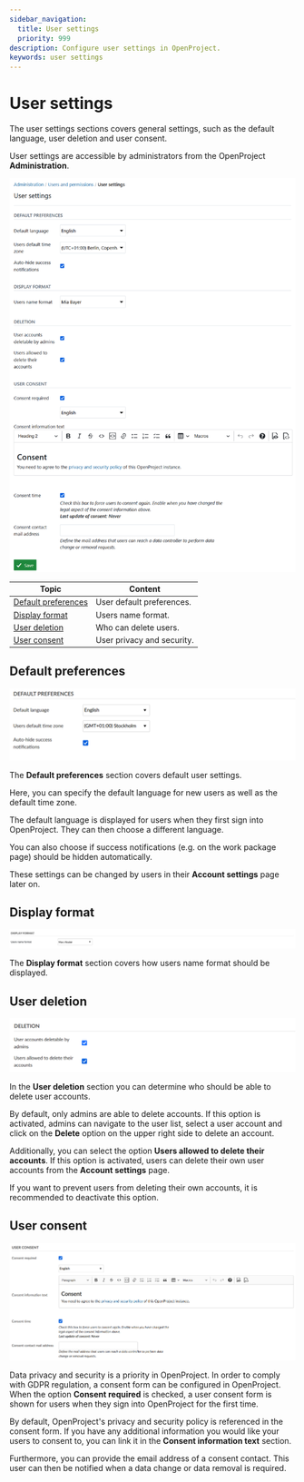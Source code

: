 ```yaml
---
sidebar_navigation:
  title: User settings
  priority: 999
description: Configure user settings in OpenProject.
keywords: user settings
---
```


# User settings

The user settings sections covers general settings, such as the default language, user deletion and user consent.

User settings are accessible by administrators from the OpenProject **Administration**.

![user and permissions settings](Openproject_system_guide_user_settings.png)

| Topic                                       | Content                    |
| ------------------------------------------- | -------------------------- |
| [Default preferences](#default-preferences) | User default preferences.  |
| [Display format](#display-format)           | Users name format.         |
| [User deletion](#user-deletion)             | Who can delete users.      |
| [User consent](#user-consent)               | User privacy and security. |

## Default preferences

![image-20191104163417641](Openproject_system_guide_default_preferences.png)

The **Default preferences** section covers default user settings.

Here, you can specify the default language for new users as well as the default time zone.

The default language is displayed for users when they first sign into OpenProject. They can then choose a different language.

You can also choose if success notifications (e.g. on the work package page) should be hidden automatically.

These settings can be changed by users in their **Account settings** page later on.

## Display format

![Users display format](openproject_system_guide_user_display_format.png)

The **Display format** section covers how users name format should be displayed.

## User deletion

![image-20191104163546817](Openproject_system_guide_deletion_settings.png)

In the **User deletion** section you can determine who should be able to delete user accounts.

By default, only admins are able to delete accounts. If this option is activated, admins can navigate to the user list, select a user account and click on the **Delete** option on the upper right side to delete an account.

Additionally, you can select the option **Users allowed to delete their accounts**. If this option is activated, users can delete their own user accounts from the **Account settings** page.

If you want to prevent users from deleting their own accounts, it is recommended to deactivate this option.

## User consent

![openproject_system_guide_user_consent](openproject_system_guide_user_consent.png)

Data privacy and security is a priority in OpenProject. In order to comply with GDPR regulation, a consent form can be configured in OpenProject. When the option **Consent required** is checked, a user consent form is shown for users when they sign into OpenProject for the first time.

By default, OpenProject's privacy and security policy is referenced in the consent form. If you have any additional information you would like your users to consent to, you can link it in the **Consent information text** section.

Furthermore, you can provide the email address of a consent contact. This user can then be notified when a data change or data removal is required.
